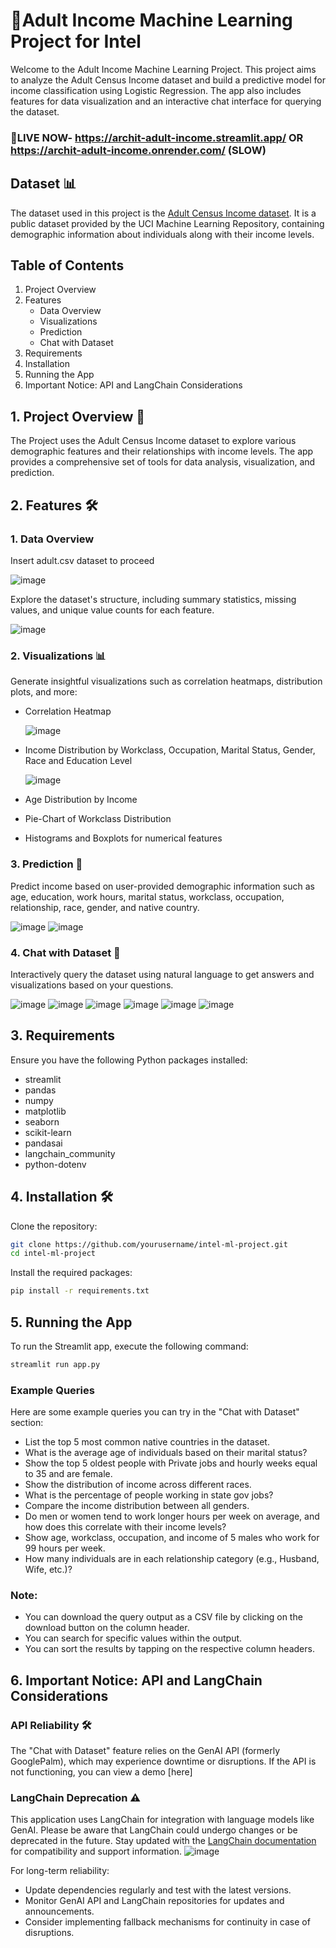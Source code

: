 # 🚀Adult Income Machine Learning Project for Intel 

Welcome to the Adult Income Machine Learning Project. This project aims to analyze the Adult Census Income dataset and build a predictive model for income classification using Logistic Regression. The app also includes features for data visualization and an interactive chat interface for querying the dataset. 

  ### 🔗LIVE NOW- https://archit-adult-income.streamlit.app/ OR https://archit-adult-income.onrender.com/   (SLOW)


## Dataset 📊
The dataset used in this project is the [Adult Census Income dataset](https://archive.ics.uci.edu/dataset/2/adult). It is a public dataset provided by the UCI Machine Learning Repository, containing demographic information about individuals along with their income levels.

## Table of Contents
1. Project Overview
2. Features
   - Data Overview
   - Visualizations
   - Prediction
   - Chat with Dataset
3. Requirements
4. Installation
5. Running the App
6. Important Notice: API and LangChain Considerations


##  1. Project Overview 📝
The Project uses the Adult Census Income dataset to explore various demographic features and their relationships with income levels. The app provides a comprehensive set of tools for data analysis, visualization, and prediction.

##  2. Features 🛠️
  ### 1. Data Overview
  Insert adult.csv dataset to proceed 
  
  ![image](https://github.com/arc-ch/intel-ml-project/assets/134518231/34e57e25-2133-49a6-98a3-08cda7e4f4c5)

  Explore the dataset's structure, including summary statistics, missing values, and unique value counts for each feature.
  
  ![image](https://github.com/arc-ch/intel-ml-project/assets/134518231/7db2a056-c3a8-43ec-bd8a-d953c2902d2b)
  
  
  ### 2. Visualizations 📊
  Generate insightful visualizations such as correlation heatmaps, distribution plots, and more:
  - Correlation Heatmap
    
    ![image](https://github.com/arc-ch/intel-ml-project/assets/134518231/d43eb6a4-314e-4d85-9126-3bbdbabc61a2)
  - Income Distribution by Workclass, Occupation, Marital Status, Gender, Race and Education Level
    
    ![image](https://github.com/arc-ch/intel-ml-project/assets/134518231/a8d99e75-94d4-4114-bf92-6e421edde3c9)
  
  - Age Distribution by Income
  - Pie-Chart of Workclass Distribution
  - Histograms and Boxplots for numerical features
  
  ### 3. Prediction 🎯
  Predict income based on user-provided demographic information such as age, education, work hours, marital status, workclass, occupation, relationship, race, gender, and native country.
  
  ![image](https://github.com/arc-ch/intel-ml-project/assets/134518231/de2b011e-476b-47b7-b640-975bb00e9ecd)
  ![image](https://github.com/arc-ch/intel-ml-project/assets/134518231/cc8ac15a-5409-4d0d-a05d-37c775280a45)
  
  
  
  ### 4. Chat with Dataset 💬
  Interactively query the dataset using natural language to get answers and visualizations based on your questions.
  
 ![image](https://github.com/arc-ch/intel-ml-project/assets/134518231/9059dd09-a437-4422-8949-4b6c06cd5b55)
 ![image](https://github.com/arc-ch/intel-ml-project/assets/134518231/fe8ce178-4e53-4adb-911c-3f1498aaffa9)
 ![image](https://github.com/arc-ch/intel-ml-project/assets/134518231/ff5c7f79-301d-497e-886e-7da57535eb35)
 ![image](https://github.com/arc-ch/intel-ml-project/assets/134518231/2beb7df1-dea6-486c-ac9b-b5597b3d91a1)
 ![image](https://github.com/arc-ch/intel-ml-project/assets/134518231/d259a36f-d718-4c70-b0fc-657cfd51dbe5)
 ![image](https://github.com/arc-ch/intel-ml-project/assets/134518231/a8d7da49-68e5-4f35-a248-941f0afa8c90)

 


 
## 3. Requirements
Ensure you have the following Python packages installed:
- streamlit
- pandas
- numpy
- matplotlib
- seaborn
- scikit-learn
- pandasai
- langchain_community
- python-dotenv

## 4. Installation 🛠️
Clone the repository:
```sh
git clone https://github.com/yourusername/intel-ml-project.git
cd intel-ml-project
```
Install the required packages:

```sh
pip install -r requirements.txt
```

## 5. Running the App
To run the Streamlit app, execute the following command:
```sh
streamlit run app.py
```

  ### Example Queries
  Here are some example queries you can try in the "Chat with Dataset" section:
  
  -  List the top 5 most common native countries in the dataset.
  -  What is the average age of individuals based on their marital status?
  -  Show the top 5 oldest people with Private jobs and hourly weeks equal to 35 and are female.
  -  Show the distribution of income across different races.
  -  What is the percentage of people working in state gov jobs?
  -  Compare the income distribution between all genders.
  -  Do men or women tend to work longer hours per week on average, and how does this correlate with their income levels?
  -  Show age, workclass, occupation, and income of 5 males who work for 99 hours per week.
  -  How many individuals are in each relationship category (e.g., Husband, Wife, etc.)?  
  
 ### Note:
  - You can download the query output as a CSV file by clicking on the download button on the column header.
  - You can search for specific values within the output.
  - You can sort the results by tapping on the respective column headers.


## 6. Important Notice: API and LangChain Considerations

  ### API Reliability 🛠️
  
  The "Chat with Dataset" feature relies on the GenAI API (formerly GooglePalm), which may experience downtime or disruptions. If the API is not functioning, you can view a demo [here]
  
  ### LangChain Deprecation ⚠️
  
  This application uses LangChain for integration with language models like GenAI. Please be aware that LangChain could undergo changes or be deprecated in the future. Stay updated with the [LangChain documentation](https://langchain.readthedocs.io/en/latest/) for compatibility and support information.
  ![image](https://github.com/arc-ch/intel-ml-project/assets/134518231/a5b9ae74-eba6-43b1-94db-15adb64f7306)

  For long-term reliability:
  - Update dependencies regularly and test with the latest versions.
  - Monitor GenAI API and LangChain repositories for updates and announcements.
  - Consider implementing fallback mechanisms for continuity in case of disruptions.
